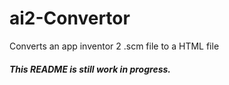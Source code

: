 # ai2-Convertor
 Converts an app inventor 2 .scm file to a HTML file
##### This README is still work in progress.
